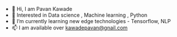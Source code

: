 - 👋 Hi, I am Pavan Kawade
- 👀 Interested in Data science , Machine learning , Python
- 🌱 I’m currently learning new edge technologies - Tensorflow, NLP
- 📫 I am available over kawadepavan@gnail.com

<!---
Pavy9/Pavy9 is a ✨ special ✨ repository because its `README.md` (this file) appears on your GitHub profile.
You can click the Preview link to take a look at your changes.
--->
